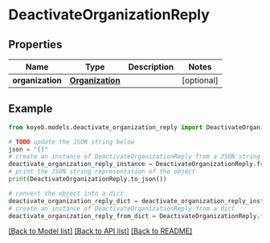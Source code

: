 # DeactivateOrganizationReply


## Properties

Name | Type | Description | Notes
------------ | ------------- | ------------- | -------------
**organization** | [**Organization**](Organization.md) |  | [optional] 

## Example

```python
from koyeb.models.deactivate_organization_reply import DeactivateOrganizationReply

# TODO update the JSON string below
json = "{}"
# create an instance of DeactivateOrganizationReply from a JSON string
deactivate_organization_reply_instance = DeactivateOrganizationReply.from_json(json)
# print the JSON string representation of the object
print(DeactivateOrganizationReply.to_json())

# convert the object into a dict
deactivate_organization_reply_dict = deactivate_organization_reply_instance.to_dict()
# create an instance of DeactivateOrganizationReply from a dict
deactivate_organization_reply_from_dict = DeactivateOrganizationReply.from_dict(deactivate_organization_reply_dict)
```
[[Back to Model list]](../README.md#documentation-for-models) [[Back to API list]](../README.md#documentation-for-api-endpoints) [[Back to README]](../README.md)


